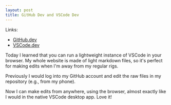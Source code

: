 ```yaml
---
layout: post
title: GitHub Dev and VSCode Dev
---
```

Links: 
- [GitHub.dev](https://github.dev/)
- [VSCode.dev](https://vscode.dev/)

Today I learned that you can run a lightweight instance of VSCode in your browser. My whole website is made of light markdown files, so it's perfect for making edits when I'm away from my regular rigs.

Previously I would log into my GitHub account and edit the raw files in my repository (e.g., from my phone). 

Now I can make edits from anywhere, using the browser, almost exactly like I would in the native VSCode desktop app. Love it!
